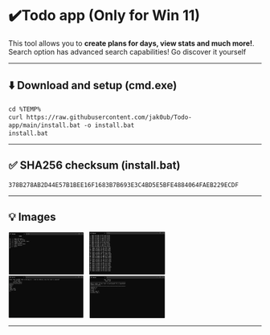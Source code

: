 # ✔️Todo app (Only for Win 11)
This tool allows you to **create plans for days, view stats and much more!**. Search option has advanced search capabilities! Go discover it yourself

---
## ⬇️ Download and setup (cmd.exe)
```cmd.exe
cd %TEMP%
curl https://raw.githubusercontent.com/jak0ub/Todo-app/main/install.bat -o install.bat
install.bat
```
---
## ✅ SHA256 checksum (install.bat)
```
378B278AB2D44E57B1BEE16F1683B7B693E3C4BD5E5BFE4884064FAEB229ECDF
```

---

## 💡 Images

<div style="display: flex; gap: 10px;">
    <img src="https://github.com/jak0ub/Todo-app/blob/main/img/1.png" width="30%" height="40%">
    <img src="https://github.com/jak0ub/Todo-app/blob/main/img/2.png" width="30%" height="40%">
</div>
<div style="display: flex; gap: 10px;">
    <img src="https://github.com/jak0ub/Todo-app/blob/main/img/3.png" width="30%" height="40%">
    <img src="https://github.com/jak0ub/Todo-app/blob/main/img/4.png" width="30%" height="40%">
</div>

---

